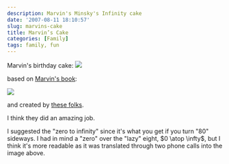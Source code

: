 ```yaml
---
description: Marvin's Minsky's Infinity cake
date: '2007-08-11 18:10:57'
slug: marvins-cake
title: Marvin’s Cake
categories: [Family]
tags: family, fun
---
```


Marvin's birthday cake:
![]({{image_url}}/2007/marvin-cake.jpg)

<!-- more -->

based on [Marvin's book](http://www.amazon.com/Emotion-Machine-Commonsense-Artificial-Intelligence/dp/0743276639):

[![]({{image_url}}/2007/emotion-machine.jpg)](http://www.amazon.com/Emotion-Machine-Commonsense-Artificial-Intelligence/dp/0743276639)

and created by [these folks](http://www.partyfavorsbrookline.com/).

I think they did an amazing job.

I suggested the "zero to infinity" since it's what you get if you turn "80" sideways. I had in mind a "zero" over the "lazy" eight, $0 \atop \infty$, but I think it's more readable as it was translated through two phone calls into the image above.
